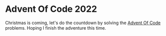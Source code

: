 # Advent Of Code 2022

Christmas is coming, let's do the countdown by solving the [Advent Of Code](https://adventofcode.com/2022) problems. Hoping I finish the adventure this time.
